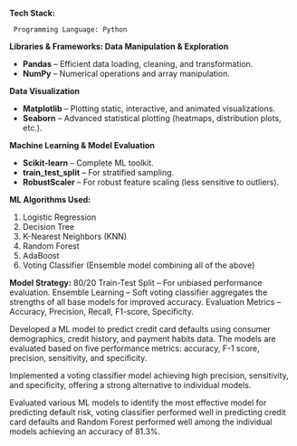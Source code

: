 **Tech Stack:**

     Programming Language: Python 

**Libraries & Frameworks: Data Manipulation & Exploration**
- **Pandas** – Efficient data loading, cleaning, and transformation.
- **NumPy** – Numerical operations and array manipulation.


**Data Visualization**
- **Matplotlib** – Plotting static, interactive, and animated visualizations.
- **Seaborn** – Advanced statistical plotting (heatmaps, distribution plots, etc.).


**Machine Learning & Model Evaluation**
- **Scikit-learn** – Complete ML toolkit.
- **train_test_split** – For stratified sampling.
- **RobustScaler** – For robust feature scaling (less sensitive to outliers).

     
**ML Algorithms Used:**
   1. Logistic Regression
   2. Decision Tree
   3. K-Nearest Neighbors (KNN)
   4. Random Forest
   5. AdaBoost
   6. Voting Classifier (Ensemble model combining all of the above)

**Model Strategy:**
     80/20 Train-Test Split – For unbiased performance evaluation.
     Ensemble Learning – Soft voting classifier aggregates the strengths of all base models for improved accuracy.
     Evaluation Metrics – Accuracy, Precision, Recall, F1-score, Specificity.



Developed a ML model to predict credit card defaults using consumer demographics, credit history, and payment habits data. The models are evaluated based on five performance metrics: accuracy, F-1 score, precision, sensitivity, and specificity.

Implemented a voting classifier model achieving high precision, sensitivity, and specificity, offering a strong alternative to individual models. 

Evaluated various ML models to identify the most effective model for predicting default risk, voting classifier performed well in predicting credit card defaults and Random Forest performed well among the individual models achieving an accuracy of 81.3%.
